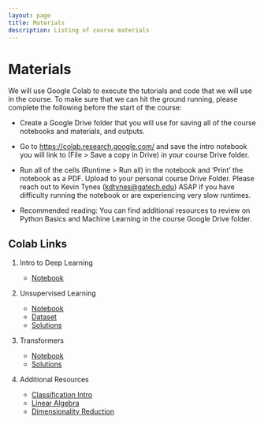 ```yaml
---
layout: page
title: Materials
description: Listing of course materials
---
```


# Materials


We will use Google Colab to execute the tutorials and code that we will use in the course. To make sure that we can hit the ground running, please complete the following before the start of the course:

* Create a Google Drive folder that you will use for saving all of the course notebooks and materials, and outputs.

* Go to https://colab.research.google.com/ and save the intro notebook you will link to (File > Save a copy in Drive) in your course Drive folder.

* Run all of the cells (Runtime > Run all) in the notebook and ‘Print’ the notebook as a PDF. Upload to your personal course Drive Folder. Please reach out to Kevin Tynes (kdtynes@gatech.edu) ASAP if you have difficulty running the notebook or are experiencing very slow runtimes.

* Recommended reading:  You can find additional resources to review on Python Basics and Machine Learning in the course Google Drive folder.

## Colab Links

1. Intro to Deep Learning
   * [Notebook](https://drive.google.com/file/d/12Aa8gLcwFYp0xI1Y0PLEv1e7yLNMCcdc/view?usp=drive_link)

2. Unsupervised Learning
   * [Notebook](https://drive.google.com/file/d/1RRmHJP2FQfIeBiHkq4jGMLW0sZ0LJwXJ/view?usp=drive_link)
   * [Dataset](https://drive.google.com/file/d/15L-ojLMN7myv7xa1YZq9JZrhlUnjhYYF/view?usp=drive_link)
   * [Solutions](   https://drive.google.com/file/d/1j4rxMA7GD-LFF1UwfO13sJvISGxsKxZb/view?usp=drive_link)
  
3. Transformers
   * [Notebook](https://drive.google.com/file/d/1qtTWOUa9aQZBQmOB82znSamc7btvRPdy/view?usp=drive_link)
   * [Solutions](https://drive.google.com/file/d/1m05xEqy-bVuJr9QtFcZCZkA42wb1Vc6w/view?usp=drive_link)

4. Additional Resources
   * [Classification Intro](https://drive.google.com/file/d/1qtTWOUa9aQZBQmOB82znSamc7btvRPdy/view?usp=drive_link)
   * [Linear Algebra](https://drive.google.com/file/d/1gVUbJ3B4_XBJZzK8HaSWtodrOWE5-EGp/view?usp=drive_link)
   * [Dimensionality Reduction](https://drive.google.com/file/d/1BIDbde0Fxt5VpLOBu8BK-wv746fxq7-H/view?usp=drive_link)
